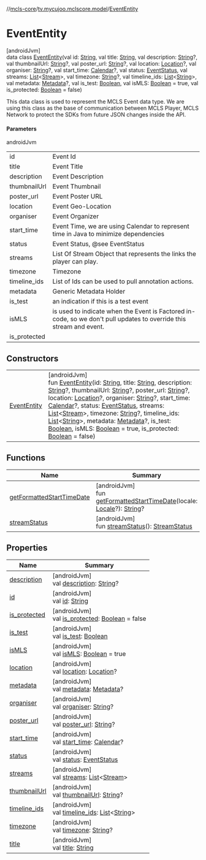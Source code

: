 //[mcls-core](../../../index.md)/[tv.mycujoo.mclscore.model](../index.md)/[EventEntity](index.md)

# EventEntity

[androidJvm]\
data class [EventEntity](index.md)(val id: [String](https://kotlinlang.org/api/latest/jvm/stdlib/kotlin/-string/index.html), val title: [String](https://kotlinlang.org/api/latest/jvm/stdlib/kotlin/-string/index.html), val description: [String](https://kotlinlang.org/api/latest/jvm/stdlib/kotlin/-string/index.html)?, val thumbnailUrl: [String](https://kotlinlang.org/api/latest/jvm/stdlib/kotlin/-string/index.html)?, val poster_url: [String](https://kotlinlang.org/api/latest/jvm/stdlib/kotlin/-string/index.html)?, val location: [Location](../-location/index.md)?, val organiser: [String](https://kotlinlang.org/api/latest/jvm/stdlib/kotlin/-string/index.html)?, val start_time: [Calendar](https://developer.android.com/reference/kotlin/java/util/Calendar.html)?, val status: [EventStatus](../../tv.mycujoo.mclscore.entity/-event-status/index.md), val streams: [List](https://kotlinlang.org/api/latest/jvm/stdlib/kotlin.collections/-list/index.html)&lt;[Stream](../-stream/index.md)&gt;, val timezone: [String](https://kotlinlang.org/api/latest/jvm/stdlib/kotlin/-string/index.html)?, val timeline_ids: [List](https://kotlinlang.org/api/latest/jvm/stdlib/kotlin.collections/-list/index.html)&lt;[String](https://kotlinlang.org/api/latest/jvm/stdlib/kotlin/-string/index.html)&gt;, val metadata: [Metadata](../-metadata/index.md)?, val is_test: [Boolean](https://kotlinlang.org/api/latest/jvm/stdlib/kotlin/-boolean/index.html), val isMLS: [Boolean](https://kotlinlang.org/api/latest/jvm/stdlib/kotlin/-boolean/index.html) = true, val is_protected: [Boolean](https://kotlinlang.org/api/latest/jvm/stdlib/kotlin/-boolean/index.html) = false)

This data class is used to represent the MCLS Event data type. We are using this class as the base of communication between MCLS Player, MCLS Network to protect the SDKs from future JSON changes inside the API.

#### Parameters

androidJvm

| | |
|---|---|
| id | Event Id |
| title | Event Title |
| description | Event Description |
| thumbnailUrl | Event Thumbnail |
| poster_url | Event Poster URL |
| location | Event Geo-Location |
| organiser | Event Organizer |
| start_time | Event Time, we are using Calendar to represent time in Java to minimize dependencies |
| status | Event Status, @see EventStatus |
| streams | List Of Stream Object that represents the links the player can play. |
| timezone | Timezone |
| timeline_ids | List of Ids can be used to pull annotation actions. |
| metadata | Generic Metadata Holder |
| is_test | an indication if this is a test event |
| isMLS | is used to indicate when the Event is Factored in-code, so we don't pull updates to override this stream and event. |
| is_protected |

## Constructors

| | |
|---|---|
| [EventEntity](-event-entity.md) | [androidJvm]<br>fun [EventEntity](-event-entity.md)(id: [String](https://kotlinlang.org/api/latest/jvm/stdlib/kotlin/-string/index.html), title: [String](https://kotlinlang.org/api/latest/jvm/stdlib/kotlin/-string/index.html), description: [String](https://kotlinlang.org/api/latest/jvm/stdlib/kotlin/-string/index.html)?, thumbnailUrl: [String](https://kotlinlang.org/api/latest/jvm/stdlib/kotlin/-string/index.html)?, poster_url: [String](https://kotlinlang.org/api/latest/jvm/stdlib/kotlin/-string/index.html)?, location: [Location](../-location/index.md)?, organiser: [String](https://kotlinlang.org/api/latest/jvm/stdlib/kotlin/-string/index.html)?, start_time: [Calendar](https://developer.android.com/reference/kotlin/java/util/Calendar.html)?, status: [EventStatus](../../tv.mycujoo.mclscore.entity/-event-status/index.md), streams: [List](https://kotlinlang.org/api/latest/jvm/stdlib/kotlin.collections/-list/index.html)&lt;[Stream](../-stream/index.md)&gt;, timezone: [String](https://kotlinlang.org/api/latest/jvm/stdlib/kotlin/-string/index.html)?, timeline_ids: [List](https://kotlinlang.org/api/latest/jvm/stdlib/kotlin.collections/-list/index.html)&lt;[String](https://kotlinlang.org/api/latest/jvm/stdlib/kotlin/-string/index.html)&gt;, metadata: [Metadata](../-metadata/index.md)?, is_test: [Boolean](https://kotlinlang.org/api/latest/jvm/stdlib/kotlin/-boolean/index.html), isMLS: [Boolean](https://kotlinlang.org/api/latest/jvm/stdlib/kotlin/-boolean/index.html) = true, is_protected: [Boolean](https://kotlinlang.org/api/latest/jvm/stdlib/kotlin/-boolean/index.html) = false) |

## Functions

| Name | Summary |
|---|---|
| [getFormattedStartTimeDate](get-formatted-start-time-date.md) | [androidJvm]<br>fun [getFormattedStartTimeDate](get-formatted-start-time-date.md)(locale: [Locale](https://developer.android.com/reference/kotlin/java/util/Locale.html)?): [String](https://kotlinlang.org/api/latest/jvm/stdlib/kotlin/-string/index.html)? |
| [streamStatus](stream-status.md) | [androidJvm]<br>fun [streamStatus](stream-status.md)(): [StreamStatus](../../tv.mycujoo.mclscore.entity/-stream-status/index.md) |

## Properties

| Name | Summary |
|---|---|
| [description](description.md) | [androidJvm]<br>val [description](description.md): [String](https://kotlinlang.org/api/latest/jvm/stdlib/kotlin/-string/index.html)? |
| [id](id.md) | [androidJvm]<br>val [id](id.md): [String](https://kotlinlang.org/api/latest/jvm/stdlib/kotlin/-string/index.html) |
| [is_protected](is_protected.md) | [androidJvm]<br>val [is_protected](is_protected.md): [Boolean](https://kotlinlang.org/api/latest/jvm/stdlib/kotlin/-boolean/index.html) = false |
| [is_test](is_test.md) | [androidJvm]<br>val [is_test](is_test.md): [Boolean](https://kotlinlang.org/api/latest/jvm/stdlib/kotlin/-boolean/index.html) |
| [isMLS](is-m-l-s.md) | [androidJvm]<br>val [isMLS](is-m-l-s.md): [Boolean](https://kotlinlang.org/api/latest/jvm/stdlib/kotlin/-boolean/index.html) = true |
| [location](location.md) | [androidJvm]<br>val [location](location.md): [Location](../-location/index.md)? |
| [metadata](metadata.md) | [androidJvm]<br>val [metadata](metadata.md): [Metadata](../-metadata/index.md)? |
| [organiser](organiser.md) | [androidJvm]<br>val [organiser](organiser.md): [String](https://kotlinlang.org/api/latest/jvm/stdlib/kotlin/-string/index.html)? |
| [poster_url](poster_url.md) | [androidJvm]<br>val [poster_url](poster_url.md): [String](https://kotlinlang.org/api/latest/jvm/stdlib/kotlin/-string/index.html)? |
| [start_time](start_time.md) | [androidJvm]<br>val [start_time](start_time.md): [Calendar](https://developer.android.com/reference/kotlin/java/util/Calendar.html)? |
| [status](status.md) | [androidJvm]<br>val [status](status.md): [EventStatus](../../tv.mycujoo.mclscore.entity/-event-status/index.md) |
| [streams](streams.md) | [androidJvm]<br>val [streams](streams.md): [List](https://kotlinlang.org/api/latest/jvm/stdlib/kotlin.collections/-list/index.html)&lt;[Stream](../-stream/index.md)&gt; |
| [thumbnailUrl](thumbnail-url.md) | [androidJvm]<br>val [thumbnailUrl](thumbnail-url.md): [String](https://kotlinlang.org/api/latest/jvm/stdlib/kotlin/-string/index.html)? |
| [timeline_ids](timeline_ids.md) | [androidJvm]<br>val [timeline_ids](timeline_ids.md): [List](https://kotlinlang.org/api/latest/jvm/stdlib/kotlin.collections/-list/index.html)&lt;[String](https://kotlinlang.org/api/latest/jvm/stdlib/kotlin/-string/index.html)&gt; |
| [timezone](timezone.md) | [androidJvm]<br>val [timezone](timezone.md): [String](https://kotlinlang.org/api/latest/jvm/stdlib/kotlin/-string/index.html)? |
| [title](title.md) | [androidJvm]<br>val [title](title.md): [String](https://kotlinlang.org/api/latest/jvm/stdlib/kotlin/-string/index.html) |
